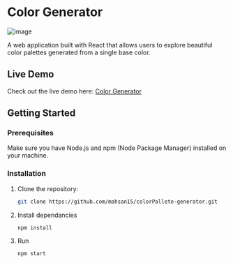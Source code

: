 # Color Generator

![image](https://github.com/mahsan15/colorPallete-generator/assets/82739557/0528b7b6-5d4d-4df4-93c1-e7d0570cc32b)


A web application built with React that allows users to explore beautiful color palettes generated from a single base color.

## Live Demo

Check out the live demo here: [Color Generator](https://64c77098f2526207fb1c19ee--boisterous-sunshine-cc1b8d.netlify.app/)

## Getting Started

### Prerequisites

Make sure you have Node.js and npm (Node Package Manager) installed on your machine.

### Installation

1. Clone the repository:

   ```bash
   git clone https://github.com/mahsan15/colorPallete-generator.git

2. Install dependancies

   ```bash
   npm install

3. Run
    ```bash
   npm start

   

   
